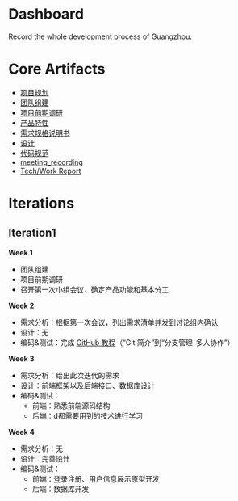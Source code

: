 # Dashboard
Record the whole development process of Guangzhou.
# Core Artifacts
- [项目规划](https://github.com/team-work-GuangZhou/Guangzhou/blob/master/README.md)
- [团队组建](https://github.com/team-work-GuangZhou/Guangzhou/blob/master/documents/team-profile.md)
- [项目前期调研](https://github.com/team-work-GuangZhou/Guangzhou/blob/master/documents/investigation.md)
- [产品特性](https://github.com/team-work-GuangZhou/Guangzhou/blob/master/documents/backlog.md)
- [需求规格说明书](https://github.com/team-work-GuangZhou/Guangzhou/blob/master/documents/Requirement-specification.md)
- [设计](https://github.com/team-work-GuangZhou/Guangzhou/blob/master/documents/Design.md)
- [代码规范](https://github.com/team-work-GuangZhou/Guangzhou/blob/master/codes/README.md)
- [meeting_recording](https://github.com/team-work-GuangZhou/Guangzhou/blob/master/documents/meeting_record.md)
- [Tech/Work Report](https://github.com/team-work-GuangZhou/Guangzhou/tree/master/tech-work_report)
# Iterations
## Iteration1
**Week 1**
* 团队组建
* 项目前期调研
* 召开第一次小组会议，确定产品功能和基本分工

**Week 2**
* 需求分析：根据第一次会议，列出需求清单并发到讨论组内确认
* 设计：无
* 编码&测试：完成 [GitHub 教程](https://www.liaoxuefeng.com/wiki/0013739516305929606dd18361248578c67b8067c8c017b000)（“Git 简介”到“分支管理-多人协作”）

**Week 3**
* 需求分析：给出此次迭代的需求
* 设计：前端框架以及后端接口、数据库设计
* 编码&测试：
  * 前端：熟悉前端源码结构
  * 后端：d都需要用到的技术进行学习

**Week 4**
* 需求分析：无
* 设计：完善设计
* 编码&测试：
  * 前端：登录注册、用户信息展示原型开发
  * 后端：数据库开发
